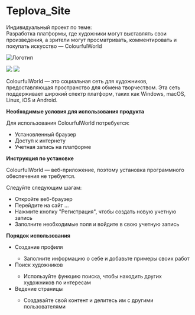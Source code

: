 # Teplova_Site
 Индивидуальный проект по теме:  
 Разработка платформы, где художники могут выставлять свои произведения, а зрители могут просматривать, комментировать и покупать искусство — ColourfulWorld

![Логотип](https://cdn.qwenlm.ai/output/wV1bg68de3ffe17b9754a000ea3761674/t2i/0d4da830-b7b7-482a-99a0-ad60f431d5c7/1759395926.png?key=eyJhbGciOiJIUzI1NiIsInR5cCI6IkpXVCJ9.eyJyZXNvdXJjZV91c2VyX2lkIjoid1YxYmc2OGRlM2ZmZTE3Yjk3NTRhMDAwZWEzNzYxNjc0IiwicmVzb3VyY2VfaWQiOiIxNzU5Mzk1OTI2IiwicmVzb3VyY2VfY2hhdF9pZCI6ImM1OGNhOWJmLWU1NGYtNDQxOS1hM2I3LWY5MWFmMjBhN2YyMCJ9.prLxWcoNdvjZgfPE6PoW40curTzTvMdX3EprZNeHq5E&x-oss-process=image/resize,m_mfit,w_450,h_450)

<img src= "https://img.shields.io/badge/Site%20Art-A60000"> <img src= "https://img.shields.io/badge/Language-C%23-A60000">

ColourfulWorld — это социальная сеть для художников, предоставляющая пространство для обмена творчеством. Эта сеть поддерживает широкий спектр платформ, таких как Windows, macOS, Linux, iOS и Android.

<strong>Необходимые условия для использования продукта</strong>

Для использования ColourfulWorld потребуется:
<ul>
<li>Установленный браузер</li>
<li>Доступ к интернету</li>
<li>Учетная запись на платформе</li>
</ul>

<strong>Инструкция по установке</strong>

ColourfulWorld — веб-приложение, поэтому установка программного обеспечения не требуется.

Следуйте следующим шагам:
<ul>
<li>Откройте веб-браузер</li>
<li>Перейдите на сайт ...</li>
<li>Нажмите кнопку "Регистрация", чтобы создать новую учетную запись</li>
<li>Заполните необходимые поля и войдите в свою учетную запись</li>
</ul>

<strong>Порядок использования</strong>

<ul>
<li>Создание профиля</li> <ul><li>Заполните информацию о себе и добавьте примеры своих работ</li>
</ul>
<li>Поиск художников</li> <ul><li>Используйте функцию поиска, чтобы находить других художников по интересам</li>
</ul>
<li>Ведение страницы</li> <ul><li>Создавайте свой контент и делитесь им с другими пользователями</li>
</ul>
</ul>
